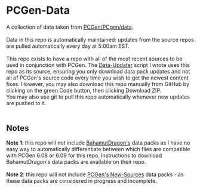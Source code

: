 # PCGen-Data
A collection of data taken from [PCGen/PCgen/data](https://github.com/PCGen/pcgen/tree/master/data).<br><br>
Data in this repo is automatically maintained: updates from the source repos are pulled automatically every day at 5:00am EST.<br><br>
This repo exists to have a repo with all of the most recent sources to be used in conjunction with PCGen. The [Data-Updater](https://github.com/BlyatBeauty/PCGen-Data-Updater) script I wrote uses this repo as its source, ensuring you only download data pack updates and not all of PCGen's source code every time you wish to get the newest content fixes. However, you may also download this repo manually from GitHub by clicking on the green Code button, then clicking Download ZIP.
<br>You may also use git to pull this repo automatically whenever new updates are pushed to it.<br><br>
## Notes
<b> Note 1</b>: this repo will not include [BahamutDragon's](https://github.com/BahamutDragon/pcgen) data packs as I have no easy way to automatically differentiate between which files are compatible with PCGen 6.08 or 6.09 for this repo. Instructions to download BahamutDragon's data packs are available on their repo.<br><br>
<b> Note 2</b>: this repo will not include [PCGen's New-Sources](https://github.com/PCGen/pcgen-newsources) data packs - as these data packs are considered in progress and incomplete.<br><br>
